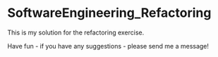 # SoftwareEngineering_Refactoring

This is my solution for the refactoring exercise.

Have fun - if you have any suggestions - please send me a message!
